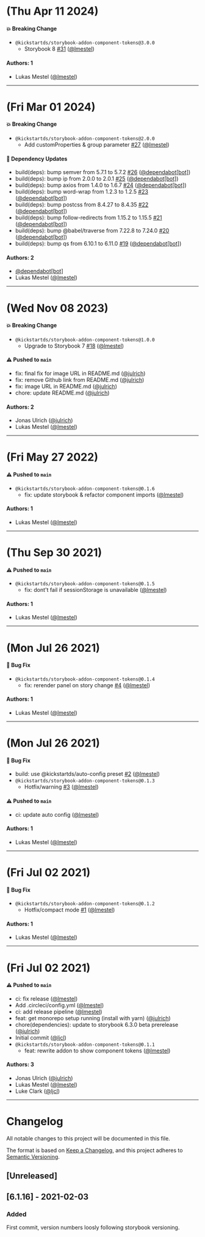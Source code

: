 # (Thu Apr 11 2024)

#### 💥 Breaking Change

- `@kickstartds/storybook-addon-component-tokens@3.0.0`
  - Storybook 8 [#31](https://github.com/kickstartDS/storybook-addon-component-tokens/pull/31) ([@lmestel](https://github.com/lmestel))

#### Authors: 1

- Lukas Mestel ([@lmestel](https://github.com/lmestel))

---

# (Fri Mar 01 2024)

#### 💥 Breaking Change

- `@kickstartds/storybook-addon-component-tokens@2.0.0`
  - Add customProperties & group parameter [#27](https://github.com/kickstartDS/storybook-addon-component-tokens/pull/27) ([@lmestel](https://github.com/lmestel))

#### 🔩 Dependency Updates

- build(deps): bump semver from 5.7.1 to 5.7.2 [#26](https://github.com/kickstartDS/storybook-addon-component-tokens/pull/26) ([@dependabot[bot]](https://github.com/dependabot[bot]))
- build(deps): bump ip from 2.0.0 to 2.0.1 [#25](https://github.com/kickstartDS/storybook-addon-component-tokens/pull/25) ([@dependabot[bot]](https://github.com/dependabot[bot]))
- build(deps): bump axios from 1.4.0 to 1.6.7 [#24](https://github.com/kickstartDS/storybook-addon-component-tokens/pull/24) ([@dependabot[bot]](https://github.com/dependabot[bot]))
- build(deps): bump word-wrap from 1.2.3 to 1.2.5 [#23](https://github.com/kickstartDS/storybook-addon-component-tokens/pull/23) ([@dependabot[bot]](https://github.com/dependabot[bot]))
- build(deps): bump postcss from 8.4.27 to 8.4.35 [#22](https://github.com/kickstartDS/storybook-addon-component-tokens/pull/22) ([@dependabot[bot]](https://github.com/dependabot[bot]))
- build(deps): bump follow-redirects from 1.15.2 to 1.15.5 [#21](https://github.com/kickstartDS/storybook-addon-component-tokens/pull/21) ([@dependabot[bot]](https://github.com/dependabot[bot]))
- build(deps): bump @babel/traverse from 7.22.8 to 7.24.0 [#20](https://github.com/kickstartDS/storybook-addon-component-tokens/pull/20) ([@dependabot[bot]](https://github.com/dependabot[bot]))
- build(deps): bump qs from 6.10.1 to 6.11.0 [#19](https://github.com/kickstartDS/storybook-addon-component-tokens/pull/19) ([@dependabot[bot]](https://github.com/dependabot[bot]))

#### Authors: 2

- [@dependabot[bot]](https://github.com/dependabot[bot])
- Lukas Mestel ([@lmestel](https://github.com/lmestel))

---

# (Wed Nov 08 2023)

#### 💥 Breaking Change

- `@kickstartds/storybook-addon-component-tokens@1.0.0`
  - Upgrade to Storybook 7 [#18](https://github.com/kickstartDS/storybook-addon-component-tokens/pull/18) ([@lmestel](https://github.com/lmestel))

#### ⚠️ Pushed to `main`

- fix: final fix for image URL in README.md ([@julrich](https://github.com/julrich))
- fix: remove Github link from README.md ([@julrich](https://github.com/julrich))
- fix: image URL in README.md ([@julrich](https://github.com/julrich))
- chore: update README.md ([@julrich](https://github.com/julrich))

#### Authors: 2

- Jonas Ulrich ([@julrich](https://github.com/julrich))
- Lukas Mestel ([@lmestel](https://github.com/lmestel))

---

# (Fri May 27 2022)

#### ⚠️ Pushed to `main`

- `@kickstartds/storybook-addon-component-tokens@0.1.6`
  - fix: update storybook & refactor component imports ([@lmestel](https://github.com/lmestel))

#### Authors: 1

- Lukas Mestel ([@lmestel](https://github.com/lmestel))

---

# (Thu Sep 30 2021)

#### ⚠️ Pushed to `main`

- `@kickstartds/storybook-addon-component-tokens@0.1.5`
  - fix: dont't fail if sessionStorage is unavailable ([@lmestel](https://github.com/lmestel))

#### Authors: 1

- Lukas Mestel ([@lmestel](https://github.com/lmestel))

---

# (Mon Jul 26 2021)

#### 🐛 Bug Fix

- `@kickstartds/storybook-addon-component-tokens@0.1.4`
  - fix: rerender panel on story change [#4](https://github.com/kickstartDS/storybook-addon-component-tokens/pull/4) ([@lmestel](https://github.com/lmestel))

#### Authors: 1

- Lukas Mestel ([@lmestel](https://github.com/lmestel))

---

# (Mon Jul 26 2021)

#### 🐛 Bug Fix

- build: use @kickstartds/auto-config preset [#2](https://github.com/kickstartDS/storybook-addon-component-tokens/pull/2) ([@lmestel](https://github.com/lmestel))
- `@kickstartds/storybook-addon-component-tokens@0.1.3`
  - Hotfix/warning [#3](https://github.com/kickstartDS/storybook-addon-component-tokens/pull/3) ([@lmestel](https://github.com/lmestel))

#### ⚠️ Pushed to `main`

- ci: update auto config ([@lmestel](https://github.com/lmestel))

#### Authors: 1

- Lukas Mestel ([@lmestel](https://github.com/lmestel))

---

# (Fri Jul 02 2021)

#### 🐛 Bug Fix

- `@kickstartds/storybook-addon-component-tokens@0.1.2`
  - Hotfix/compact mode [#1](https://github.com/kickstartDS/storybook-addon-component-tokens/pull/1) ([@lmestel](https://github.com/lmestel))

#### Authors: 1

- Lukas Mestel ([@lmestel](https://github.com/lmestel))

---

# (Fri Jul 02 2021)

#### ⚠️ Pushed to `main`

- ci: fix release ([@lmestel](https://github.com/lmestel))
- Add .circleci/config.yml ([@lmestel](https://github.com/lmestel))
- ci: add release pipeline ([@lmestel](https://github.com/lmestel))
- feat: get monorepo setup running (install with yarn) ([@julrich](https://github.com/julrich))
- chore(dependencies): update to storybook 6.3.0 beta prerelease ([@julrich](https://github.com/julrich))
- Initial commit ([@ljcl](https://github.com/ljcl))
- `@kickstartds/storybook-addon-component-tokens@0.1.1`
  - feat: rewrite addon to show component tokens ([@lmestel](https://github.com/lmestel))

#### Authors: 3

- Jonas Ulrich ([@julrich](https://github.com/julrich))
- Lukas Mestel ([@lmestel](https://github.com/lmestel))
- Luke Clark ([@ljcl](https://github.com/ljcl))

---

# Changelog

All notable changes to this project will be documented in this file.

The format is based on [Keep a Changelog](https://keepachangelog.com/en/1.0.0/),
and this project adheres to [Semantic Versioning](https://semver.org/spec/v2.0.0.html).

## [Unreleased]

## [6.1.16] - 2021-02-03

### Added

First commit, version numbers loosly following storybook versioning.
